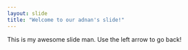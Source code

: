 ```yaml
---
layout: slide
title: "Welcome to our adnan's slide!"
---
```


This is my awesome slide man.
Use the left arrow to go back!
